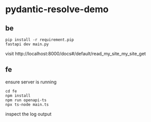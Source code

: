 # pydantic-resolve-demo

## be

```shell
pip install -r requirement.pip
fastapi dev main.py
```

visit http://localhost:8000/docs#/default/read_my_site_my_site_get


## fe

ensure server is running
```shell
cd fe
npm install
npm run openapi-ts
npx ts-node main.ts
```

inspect the log output
